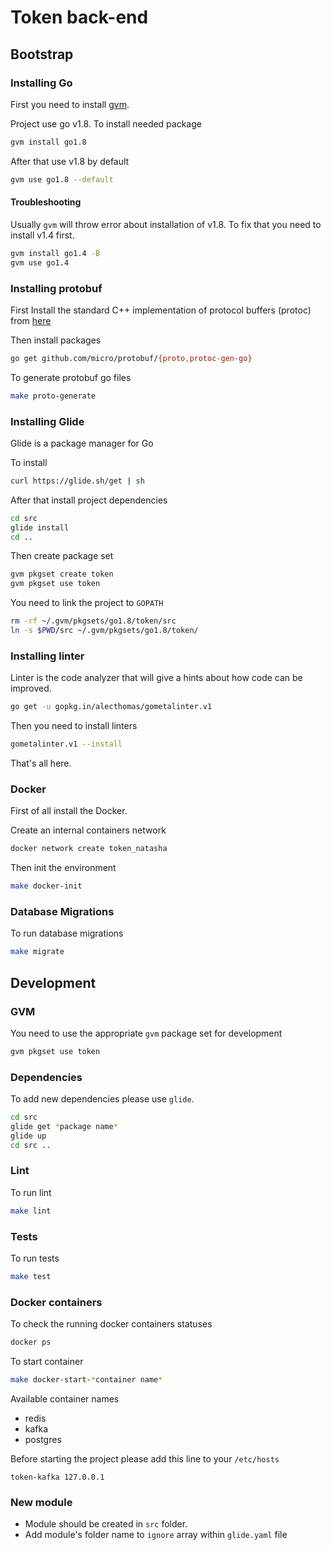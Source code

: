 # Token back-end

## Bootstrap

### Installing Go
First you need to install [gvm](https://github.com/moovweb/gvm).

Project use go v1.8.
To install needed package
```bash
gvm install go1.8
```

After that use v1.8 by default
```bash
gvm use go1.8 --default
```
#### Troubleshooting
Usually `gvm` will throw error about installation of v1.8.
To fix that you need to install v1.4 first.

```bash
gvm install go1.4 -B
gvm use go1.4
```

### Installing protobuf

First Install the standard C++ implementation of protocol buffers (protoc) from [here](https://developers.google.com/protocol-buffers/)

Then install packages
```bash
go get github.com/micro/protobuf/{proto,protoc-gen-go}
```

To generate protobuf go files
```bash
make proto-generate
```

### Installing Glide

Glide is a package manager for Go

To install
```bash
curl https://glide.sh/get | sh
```

After that install project dependencies
```bash
cd src
glide install
cd ..
```

Then create package set
```bash
gvm pkgset create token
gvm pkgset use token
```

You need to link the project to `GOPATH`

```bash
rm -rf ~/.gvm/pkgsets/go1.8/token/src
ln -s $PWD/src ~/.gvm/pkgsets/go1.8/token/
```

### Installing linter

Linter is the code analyzer that will give a hints about how code can be improved.

```bash
go get -u gopkg.in/alecthomas/gometalinter.v1
```

Then you need to install linters
```bash
gometalinter.v1 --install
```

That's all here.

### Docker
First of all install the Docker.

Create an internal containers network
```bash
docker network create token_natasha
```

Then init the environment
```bash
make docker-init
```

### Database Migrations
To run database migrations
```bash
make migrate
```

## Development

### GVM

You need to use the appropriate `gvm` package set for development
```bash
gvm pkgset use token
```

### Dependencies

To add new dependencies please use `glide`.
```bash
cd src
glide get *package name*
glide up
cd src ..
```

### Lint

To run lint

```bash
make lint
```

### Tests

To run tests

```bash
make test
```

### Docker containers

To check the running docker containers statuses
```bash
docker ps
```

To start container
```bash
make docker-start-*container name*
```

Available container names
* redis
* kafka
* postgres

Before starting the project please add this line to your `/etc/hosts`
```
token-kafka 127.0.0.1
```

### New module

* Module should be created in `src` folder.
* Add module's folder name to `ignore` array within `glide.yaml` file